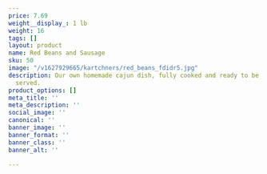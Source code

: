 ```yaml
---
price: 7.69
weight__display_: 1 lb
weight: 16
tags: []
layout: product
name: Red Beans and Sausage
sku: 50
image: "/v1627929665/kartchners/red_beans_fdidr5.jpg"
description: Our own homemade cajun dish, fully cooked and ready to be boiled and
  served.
product_options: []
meta_title: ''
meta_description: ''
social_image: ''
canonical: ''
banner_image: ''
banner_format: ''
banner_class: ''
banner_alt: ''

---
```

